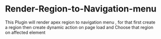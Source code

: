 # Render-Region-to-Navigation-menu
This Plugin will render apex region to navigation menu , for that first create a region then create dynamic action on page load and Choose that region on affected  element

